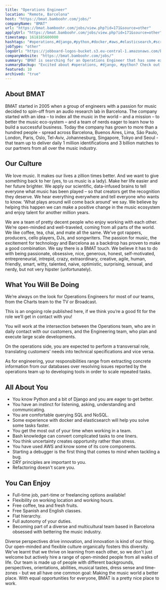 ```yaml
---
title: "Operations Engineer"
location: "Remote, Barcelona"
host: "https://bmat.bamboohr.com/jobs/"
companyName: "BMAT"
url: "https://bmat.bamboohr.com/jobs/view.php?id=171&source=other"
applyUrl: "https://bmat.bamboohr.com/jobs/view.php?id=171&source=other"
timestamp: 1618185600000
hashtags: "#operations,#django,#python,#docker,#aws,#elasticsearch,#scrum,#translation,#English"
jobType: "other"
logoUrl: "https://jobboard-logos-bucket.s3.eu-central-1.amazonaws.com/bmat-licensing-slu"
companyWebsite: "https://bmat.bamboohr.com/jobs/"
summary: "BMAT is searching for an Operations Engineer that has some experience with docker and elasticsearch."
summaryBackup: "Excited about #operations, #django, #python? Check out this job post!"
featured: 10
archived: "true"
---
```


## About BMAT 

BMAT started in 2005 when a group of engineers with a passion for music decided to spin-off from an audio research lab in Barcelona. The company started with an idea – to index all the music in the world – and a mission – to better the music eco-system – and a team of nerds eager to learn how to build a successful business. Today the company has grown to more than a hundred people - spread across Barcelona, Buenos Aires, Lima, São Paulo, London, Paris, Oslo, Tel-Aviv, Johannesburg, Singapore, Tokyo and Seoul - that team up to deliver daily 1 million identifications and 3 billion matches to our partners from all over the music industry.

## Our Culture 

We love music. It makes our lives a zillion times better. And we want to give something back to her (yes, to us music is a lady). Make her life easier and her future brighter. We apply our scientific, data-infused brains to tell everyone what music has been played – so that creators get the recognition they deserve. We hear everything everywhere and tell everyone who wants to know. ‘What plays around will come back around’ we say. We believe by helping this happen we can make a positive change in the music ecosystem and enjoy talent for another million years.

We are a team of pretty decent people who enjoy working with each other. We’re open-minded and well-traveled, coming from all parts of the world. We like coffee, tea, chai, and mate all the same. We’ve got rappers, producers, cello players, DJs, and songwriters. The passion for music, the excitement for technology and Barcelona as a backdrop has proven to make a good combination. We say there is a BMAT touch. We believe it has to do with being passionate, obsessive, nice, generous, honest, self-motivated, entrepreneurial, intrepid, crazy, extraordinary, creative, agile, human, friendly, smart, witty, talented, naive, optimistic, surprising, sensual, and nerdy, but not very hipster (unfortunately).

## What You Will Be Doing 

We’re always on the look for Operations Engineers for most of our teams, from the Charts team to the TV or Broadcast. 

This is an ongoing role published here, if we think you’re a good fit for the role we’ll get in contact with you!

You will work at the intersection between the Operations team, who are in daily contact with our customers, and the Engineering team, who plan and execute large scale developments.

On the operations side, you are expected to perform a transversal role, translating customers’ needs into technical specifications and vice versa.

As for engineering, your responsibilities range from extracting concrete information from our databases over resolving issues reported by the operations team up to developing tools in order to scale repeated tasks.  

## All About You

*   You know Python and a bit of Django and you are eager to get better.
*   You have an instinct for listening, asking, understanding and communicating.
*   You are comfortable querying SQL and NoSQL.
*   Some experience with docker and elasticsearch will help you solve some tasks faster.
*   You get the most out of your time when working in a team.
*   Bash knowledge can convert complicated tasks to one liners.
*   You think uncertainty creates opportunity rather than stress.
*   You have used AWS and know some of its core components.
*   Starting a debugger is the first thing that comes to mind when tackling a bug.
*   DRY principles are important to you.
*   Refactoring doesn't scare you.

## You Can Enjoy

*   Full-time job, part-time or freelancing options available!
*   Flexibility on working location and working hours.
*   Free coffee, tea and fresh fruits.
*   Free Spanish and English classes.
*   Flat hierarchy.
*   Full autonomy of your duties.
*   Becoming part of a diverse and multicultural team based in Barcelona obsessed with bettering the music industry.

Diverse perspectives drive innovation, and innovation is kind of our thing. Our open-minded and flexible culture organically fosters this diversity. We've learnt that we thrive on learning from each other, so we don't just welcome but actively hire a range of open-minded people from all walks of life. Our team is made up of people with different backgrounds, perspectives, orientations, abilities, musical tastes, dress sense and time-zones - but we all have one common goal: Making the music world a better place. With equal opportunities for everyone, BMAT is a pretty nice place to work.
